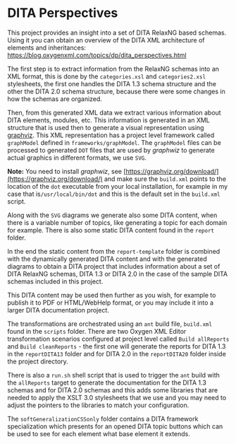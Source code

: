 # DITA Perspectives

This project provides an insight into a set of DITA RelaxNG based schemas.
Using it you can obtain an overview of the DITA XML architecture of elements and inheritances:
https://blog.oxygenxml.com/topics/dp/dita_perspectives.html

The first step is to extract information from the RelaxNG schemas into an XML format, this is done by the `categories.xsl` and `categories2.xsl` stylesheets, the first one handles the DITA 1.3 schema structure and the other the DITA 2.0 schema structure, because there were some changes in how the schemas are organized.

Then, from this generated XML data we extract various information about DITA elements, modules, etc. This information is generated in an XML structure that is used then to generate a visual representation using [graphviz](https://graphviz.org/). This XML representation has a project level framework called `graphModel` defined in `frameworks/graphModel`. The `graphModel` files can be processed to generated `DOT` files that are used by *graphwiz* to generate actual graphics in different formats, we use `SVG`. 

**Note:** You need to install *graphwiz*, see [https://graphviz.org/download/](https://graphviz.org/download/) and make sure the `build.xml` points to the location of the `dot` executable from your local installation, for example in my case that is`/usr/local/bin/dot` and this is the default set in the `build.xml` script. 

Along with the `SVG` diagrams we generate also some DITA content, when there is a variable number of topics, like generating a topic for each domain for example. There is also some static DITA content found in the `report` folder.

In the end the static content from the `report-template` folder is combined with the dynamically generated DITA content and with the generated diagrams to obtain a DITA project that includes information about a set of DITA RelaxNG schemas, DITA 1.3 or DITA 2.0 in the case of the sample DITA schemas included in this project. 

This DITA content may be used then further as you wish, for example to publish it to PDF or HTML/WebHelp format, or you may include it into a larger DITA documentation project.

The transformations are orchestrated using an `ant` build file, `build.xml` found in the `scripts` folder. There are two Oxygen XML Editor transformation scenarios configured at project level called `Build allReports` and `Build cleanReports` - the first one will generate the reports for DITA 1.3 in the `reportDITA13` folder and for DITA 2.0 in the `reportDITA20` folder inside the project directory.

There is also a `run.sh` shell script that is used to trigger the `ant` build with the `allReports` target to generate the documentation for the DITA 1.3 schemas and for DITA 2.0 schemas and this adds some libraries that are needed to apply the XSLT 3.0 stylesheets that we use and you may need to adjust the pointers to the libraries to match your configuration.  

The `softGeneralizationCSSonly` folder contains a DITA framework specialization which presents for an opened DITA topic buttons which can be used to see for each element what base element it extends. 









